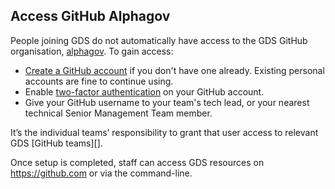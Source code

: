 ## Access GitHub Alphagov

People joining GDS do not automatically have access to the GDS GitHub organisation, [alphagov][]. To gain access:

- [Create a GitHub account][GitHub] if you don't have one already. Existing personal accounts are fine to continue using.
- Enable [two-factor authentication][] on your GitHub account.
- Give your GitHub username to your team's tech lead, or your nearest technical Senior Management Team member.


It’s the individual teams’ responsibility to grant that user access to relevant GDS [GitHub teams][]. 

Once setup is completed, staff can access GDS resources on https://github.com or via the command-line.


[GitHub]: https://www.github.com/
[Alphagov]: https://www.github.com/alphagov/
[create a new]: https://github.com/join
[two-factor authentication]: https://help.github.com/en/github/authenticating-to-github/configuring-two-factor-authentication
[teams]: https://github.com/orgs/alphagov/teams
[SSH connection]: https://help.github.com/en/github/authenticating-to-github/connecting-to-github-with-ssh
